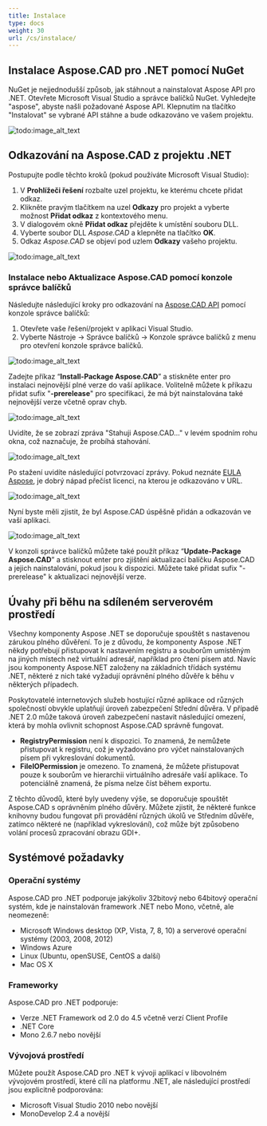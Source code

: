 ```yaml
---
title: Instalace
type: docs
weight: 30
url: /cs/instalace/
---
```


## **Instalace Aspose.CAD pro .NET pomocí NuGet**

NuGet je nejjednodušší způsob, jak stáhnout a nainstalovat Aspose API pro .NET. Otevřete Microsoft Visual Studio a správce balíčků NuGet. Vyhledejte "aspose", abyste našli požadované Aspose API. Klepnutím na tlačítko "Instalovat" se vybrané API stáhne a bude odkazováno ve vašem projektu.

![todo:image_alt_text](/_assets/installation_1.png)

## **Odkazování na Aspose.CAD z projektu .NET**

Postupujte podle těchto kroků (pokud používáte Microsoft Visual Studio):

1. V **Prohlížeči řešení** rozbalte uzel projektu, ke kterému chcete přidat odkaz.
1. Klikněte pravým tlačítkem na uzel **Odkazy** pro projekt a vyberte možnost **Přidat odkaz** z kontextového menu.
1. V dialogovém okně **Přidat odkaz** přejděte k umístění souboru DLL.
1. Vyberte soubor DLL *Aspose.CAD* a klepněte na tlačítko **OK**.
1. Odkaz *Aspose.CAD* se objeví pod uzlem **Odkazy** vašeho projektu.

![todo:image_alt_text](/_assets/installation_2.png)

### **Instalace nebo Aktualizace Aspose.CAD pomocí konzole správce balíčků**

Následujte následující kroky pro odkazování na [Aspose.CAD API](https://www.nuget.org/packages/Aspose.CAD/) pomocí konzole správce balíčků:

1. Otevřete vaše řešení/projekt v aplikaci Visual Studio.
1. Vyberte Nástroje -> Správce balíčků -> Konzole správce balíčků z menu pro otevření konzole správce balíčků.

![todo:image_alt_text](/_assets/installation_3.png)

Zadejte příkaz “**Install-Package Aspose.CAD**” a stiskněte enter pro instalaci nejnovější plné verze do vaší aplikace. Volitelně můžete k příkazu přidat sufix "**-prerelease**" pro specifikaci, že má být nainstalována také nejnovější verze včetně oprav chyb.

![todo:image_alt_text](/_assets/installation_4.png)

Uvidíte, že se zobrazí zpráva "Stahuji Aspose.CAD..." v levém spodním rohu okna, což naznačuje, že probíhá stahování. 

![todo:image_alt_text](/_assets/installation_5.png)

Po stažení uvidíte následující potvrzovací zprávy. Pokud neznáte [EULA Aspose](https://about.aspose.com/legal/eula), je dobrý nápad přečíst licenci, na kterou je odkazováno v URL.

![todo:image_alt_text](/_assets/installation_6.png)

Nyní byste měli zjistit, že byl Aspose.CAD úspěšně přidán a odkazován ve vaší aplikaci.

![todo:image_alt_text](/_assets/installation_7.png)

V konzoli správce balíčků můžete také použít příkaz “**Update-Package Aspose.CAD**” a stisknout enter pro zjištění aktualizací balíčku Aspose.CAD a jejich nainstalování, pokud jsou k dispozici. Můžete také přidat sufix "-prerelease" k aktualizaci nejnovější verze.

## **Úvahy při běhu na sdíleném serverovém prostředí**

Všechny komponenty Aspose .NET se doporučuje spouštět s nastavenou zárukou plného důvěření. To je z důvodu, že komponenty Aspose .NET někdy potřebují přistupovat k nastavením registru a souborům umístěným na jiných místech než virtuální adresář, například pro čtení písem atd. Navíc jsou komponenty Aspose.NET založeny na základních třídách systému .NET, některé z nich také vyžadují oprávnění plného důvěře k běhu v některých případech.

Poskytovatelé internetových služeb hostující různé aplikace od různých společností obvykle uplatňují úroveň zabezpečení Střední důvěra. V případě .NET 2.0 může taková úroveň zabezpečení nastavit následující omezení, která by mohla ovlivnit schopnost Aspose.CAD správně fungovat.

- **RegistryPermission** není k dispozici. To znamená, že nemůžete přistupovat k registru, což je vyžadováno pro výčet nainstalovaných písem při vykreslování dokumentů.
- **FileIOPermission** je omezeno. To znamená, že můžete přistupovat pouze k souborům ve hierarchii virtuálního adresáře vaší aplikace. To potenciálně znamená, že písma nelze číst během exportu.

Z těchto důvodů, které byly uvedeny výše, se doporučuje spouštět Aspose.CAD s oprávněním plného důvěry. Můžete zjistit, že některé funkce knihovny budou fungovat při provádění různých úkolů ve Středním důvěře, zatímco některé ne (například vykreslování), což může být způsobeno volání procesů zpracování obrazu GDI+.

## **Systémové požadavky**

### **Operační systémy**

Aspose.CAD pro .NET podporuje jakýkoliv 32bitový nebo 64bitový operační systém, kde je nainstalován framework .NET nebo Mono, včetně, ale neomezeně:

- Microsoft Windows desktop (XP, Vista, 7, 8, 10) a serverové operační systémy (2003, 2008, 2012)
- Windows Azure
- Linux (Ubuntu, openSUSE, CentOS a další)
- Mac OS X

### **Frameworky**

Aspose.CAD pro .NET podporuje:

- Verze .NET Framework od 2.0 do 4.5 včetně verzí Client Profile
- .NET Core
- Mono 2.6.7 nebo novější

### **Vývojová prostředí**

Můžete použít Aspose.CAD pro .NET k vývoji aplikací v libovolném vývojovém prostředí, které cílí na platformu .NET, ale následující prostředí jsou explicitně podporována:

- Microsoft Visual Studio 2010 nebo novější
- MonoDevelop 2.4 a novější
